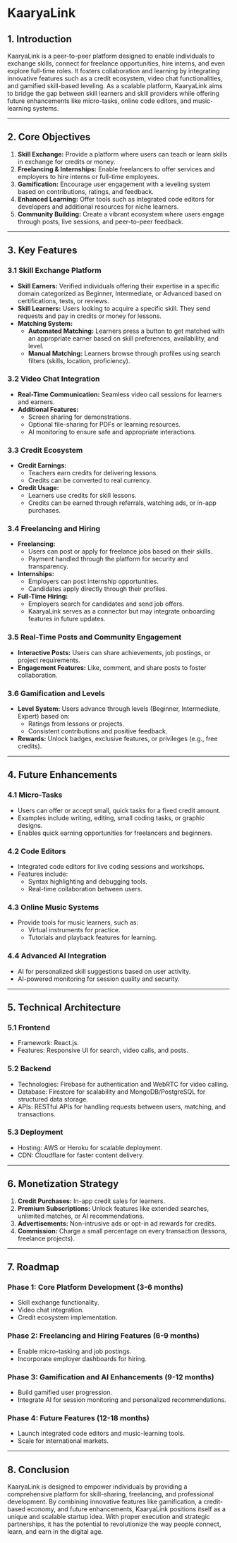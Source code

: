 # KaaryaLink

## **1. Introduction**

KaaryaLink is a peer-to-peer platform designed to enable individuals to exchange skills, connect for freelance opportunities, hire interns, and even explore full-time roles. It fosters collaboration and learning by integrating innovative features such as a credit ecosystem, video chat functionalities, and gamified skill-based leveling. As a scalable platform, KaaryaLink aims to bridge the gap between skill learners and skill providers while offering future enhancements like micro-tasks, online code editors, and music-learning systems.

---

## **2. Core Objectives**

1. **Skill Exchange:** Provide a platform where users can teach or learn skills in exchange for credits or money.
2. **Freelancing & Internships:** Enable freelancers to offer services and employers to hire interns or full-time employees.
3. **Gamification:** Encourage user engagement with a leveling system based on contributions, ratings, and feedback.
4. **Enhanced Learning:** Offer tools such as integrated code editors for developers and additional resources for niche learners.
5. **Community Building:** Create a vibrant ecosystem where users engage through posts, live sessions, and peer-to-peer feedback.

---

## **3. Key Features**

### **3.1 Skill Exchange Platform**

- **Skill Earners:** Verified individuals offering their expertise in a specific domain categorized as Beginner, Intermediate, or Advanced based on certifications, tests, or reviews.
- **Skill Learners:** Users looking to acquire a specific skill. They send requests and pay in credits or money for lessons.
- **Matching System:**
  - **Automated Matching:** Learners press a button to get matched with an appropriate earner based on skill preferences, availability, and level.
  - **Manual Matching:** Learners browse through profiles using search filters (skills, location, proficiency).

### **3.2 Video Chat Integration**

- **Real-Time Communication:** Seamless video call sessions for learners and earners.
- **Additional Features:**
  - Screen sharing for demonstrations.
  - Optional file-sharing for PDFs or learning resources.
  - AI monitoring to ensure safe and appropriate interactions.

### **3.3 Credit Ecosystem**

- **Credit Earnings:**
  - Teachers earn credits for delivering lessons.
  - Credits can be converted to real currency.
- **Credit Usage:**
  - Learners use credits for skill lessons.
  - Credits can be earned through referrals, watching ads, or in-app purchases.

### **3.4 Freelancing and Hiring**

- **Freelancing:**
  - Users can post or apply for freelance jobs based on their skills.
  - Payment handled through the platform for security and transparency.
- **Internships:**
  - Employers can post internship opportunities.
  - Candidates apply directly through their profiles.
- **Full-Time Hiring:**
  - Employers search for candidates and send job offers.
  - KaaryaLink serves as a connector but may integrate onboarding features in future updates.

### **3.5 Real-Time Posts and Community Engagement**

- **Interactive Posts:** Users can share achievements, job postings, or project requirements.
- **Engagement Features:** Like, comment, and share posts to foster collaboration.

### **3.6 Gamification and Levels**

- **Level System:** Users advance through levels (Beginner, Intermediate, Expert) based on:
  - Ratings from lessons or projects.
  - Consistent contributions and positive feedback.
- **Rewards:** Unlock badges, exclusive features, or privileges (e.g., free credits).

---

## **4. Future Enhancements**

### **4.1 Micro-Tasks**

- Users can offer or accept small, quick tasks for a fixed credit amount.
- Examples include writing, editing, small coding tasks, or graphic designs.
- Enables quick earning opportunities for freelancers and beginners.

### **4.2 Code Editors**

- Integrated code editors for live coding sessions and workshops.
- Features include:
  - Syntax highlighting and debugging tools.
  - Real-time collaboration between users.

### **4.3 Online Music Systems**

- Provide tools for music learners, such as:
  - Virtual instruments for practice.
  - Tutorials and playback features for learning.

### **4.4 Advanced AI Integration**

- AI for personalized skill suggestions based on user activity.
- AI-powered monitoring for session quality and security.

---

## **5. Technical Architecture**

### **5.1 Frontend**

- Framework: React.js.
- Features: Responsive UI for search, video calls, and posts.

### **5.2 Backend**

- Technologies: Firebase for authentication and WebRTC for video calling.
- Database: Firestore for scalability and MongoDB/PostgreSQL for structured data storage.
- APIs: RESTful APIs for handling requests between users, matching, and transactions.

### **5.3 Deployment**

- Hosting: AWS or Heroku for scalable deployment.
- CDN: Cloudflare for faster content delivery.

---

## **6. Monetization Strategy**

1. **Credit Purchases:** In-app credit sales for learners.
2. **Premium Subscriptions:** Unlock features like extended searches, unlimited matches, or AI recommendations.
3. **Advertisements:** Non-intrusive ads or opt-in ad rewards for credits.
4. **Commission:** Charge a small percentage on every transaction (lessons, freelance projects).

---

## **7. Roadmap**

### **Phase 1: Core Platform Development (3-6 months)**

- Skill exchange functionality.
- Video chat integration.
- Credit ecosystem implementation.

### **Phase 2: Freelancing and Hiring Features (6-9 months)**

- Enable micro-tasking and job postings.
- Incorporate employer dashboards for hiring.

### **Phase 3: Gamification and AI Enhancements (9-12 months)**

- Build gamified user progression.
- Integrate AI for session monitoring and personalized recommendations.

### **Phase 4: Future Features (12-18 months)**

- Launch integrated code editors and music-learning tools.
- Scale for international markets.

---

## **8. Conclusion**

KaaryaLink is designed to empower individuals by providing a comprehensive platform for skill-sharing, freelancing, and professional development. By combining innovative features like gamification, a credit-based economy, and future enhancements, KaaryaLink positions itself as a unique and scalable startup idea. With proper execution and strategic partnerships, it has the potential to revolutionize the way people connect, learn, and earn in the digital age.

